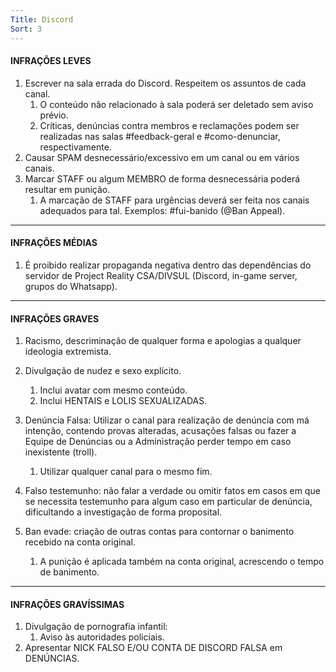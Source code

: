 ```yaml
---
Title: Discord
Sort: 3
---
```




#### INFRAÇÕES LEVES

1. Escrever na sala errada do Discord. Respeitem os assuntos de cada canal.
    1. O conteúdo não relacionado à sala poderá ser deletado sem aviso prévio.
    1.  Críticas, denúncias contra membros e reclamações podem ser realizadas nas salas #feedback-geral e #como-denunciar, respectivamente.
1. Causar SPAM desnecessário/excessivo em um canal ou em vários canais.
1. Marcar STAFF ou algum MEMBRO de forma desnecessária poderá resultar em punição.
    1. A marcação de STAFF para urgências deverá ser feita nos canais adequados para tal. Exemplos: #fui-banido (@Ban Appeal).


---


#### INFRAÇÕES MÉDIAS

1. É proibido realizar propaganda negativa dentro das dependências do servidor de Project Reality CSA/DIVSUL  (Discord, in-game server, grupos do Whatsapp).



---

#### INFRAÇÕES GRAVES

1. Racismo, descriminação de qualquer forma e apologias a qualquer ideologia extremista.
1. Divulgação de nudez e sexo explícito.
    1. Inclui avatar com mesmo conteúdo.
    1. Inclui HENTAIS e LOLIS SEXUALIZADAS.

1. Denúncia Falsa: Utilizar o canal para realização de denúncia com má intenção, contendo provas alteradas, acusações falsas ou fazer a Equipe de Denúncias ou a Administração perder tempo em caso inexistente (troll).
    1. Utilizar qualquer canal para o mesmo fim.
1. Falso testemunho: não falar a verdade ou omitir fatos em casos em que se necessita testemunho para algum caso em particular de denúncia, dificultando a investigação de forma proposital.
1. Ban evade: criação de outras contas para contornar o banimento recebido na conta original.
    1. A punição é aplicada também na conta original, acrescendo o tempo de banimento.

---

#### INFRAÇÕES GRAVÍSSIMAS

1. Divulgação de pornografia infantil:
    1. Aviso às autoridades policiais.
1. Apresentar NICK FALSO E/OU CONTA DE DISCORD FALSA em DENÚNCIAS.

